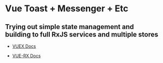 # Vue Toast + Messenger + Etc

## Trying out simple state management and building to full RxJS services and multiple stores

- [VUEX Docs](https://next.vuex.vuejs.org/guide/actions.html)

- [VUE-RX Docs](https://github.com/vuejs/vue-rx)
